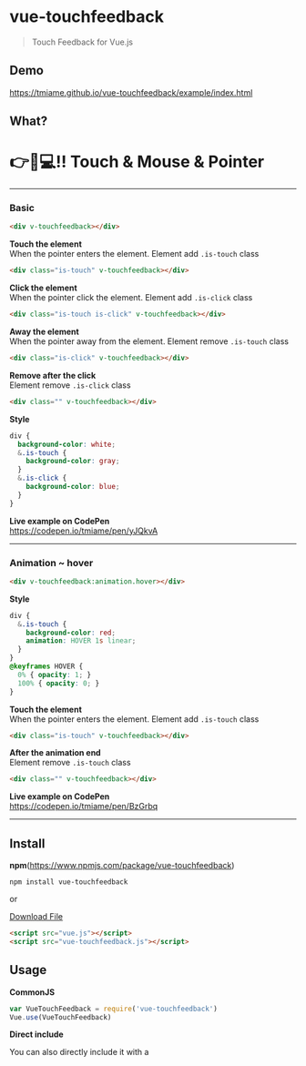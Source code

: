 # vue-touchfeedback

> Touch Feedback for Vue.js

## Demo

https://tmiame.github.io/vue-touchfeedback/example/index.html


## What?

# :point_right::iphone::computer::bangbang: Touch & Mouse & Pointer

___

### Basic

```html
<div v-touchfeedback></div>
```

__Touch the element__   
When the pointer enters the element. Element add `.is-touch` class
```html
<div class="is-touch" v-touchfeedback></div>
```

__Click the element__   
When the pointer click the element. Element add `.is-click` class
```html
<div class="is-touch is-click" v-touchfeedback></div>
```

__Away the element__   
When the pointer away from the element. Element remove `.is-touch` class
```html
<div class="is-click" v-touchfeedback></div>
```

__Remove after the click__  
Element remove `.is-click` class
```html
<div class="" v-touchfeedback></div>
```

__Style__   
```scss
div {
  background-color: white;
  &.is-touch {
    background-color: gray;
  }
  &.is-click {
    background-color: blue;
  }
}
```

__Live example on CodePen__   
https://codepen.io/tmiame/pen/yJQkvA

___

### Animation ~ hover

```html
<div v-touchfeedback:animation.hover></div>
```

__Style__   
```css
div {
  &.is-touch {
    background-color: red;
    animation: HOVER 1s linear;
  }
}
@keyframes HOVER {
  0% { opacity: 1; }
  100% { opacity: 0; }
}
```

__Touch the element__   
When the pointer enters the element. Element add `.is-touch` class
```html
<div class="is-touch" v-touchfeedback></div>
```

__After the animation end__   
Element remove `.is-touch` class
```html
<div class="" v-touchfeedback></div>
```

__Live example on CodePen__   
https://codepen.io/tmiame/pen/BzGrbq

___

## Install

__npm__(https://www.npmjs.com/package/vue-touchfeedback)

```
npm install vue-touchfeedback
```

or   

[Download File](https://tmiame.github.io/vue-touchfeedback/dist/vue-touchfeedback.js)

```html
<script src="vue.js"></script>
<script src="vue-touchfeedback.js"></script>
```


## Usage

__CommonJS__

```js
var VueTouchFeedback = require('vue-touchfeedback')
Vue.use(VueTouchFeedback)
```

__Direct include__

You can also directly include it with a <script> tag when you have Vue already included globally. It will automatically install itself, and will add a global VueTouchFeedback.

## License

[MIT](http://opensource.org/licenses/MIT) © 2016 [tmiame](https://tmiame.com).
